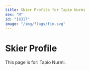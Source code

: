 ```yaml
---
title: Skier Profile for Tapio Nurmi
sex: "M"
id: "18317"
image: "/img/flags/fin.svg" 
---
```


# Skier Profile

This page is for: Tapio Nurmi.
    